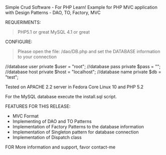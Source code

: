 Simple Crud Software - For PHP Learn! Example for PHP MVC application with Design Patterns - DAO, TO, Factory, MVC

REQUERIMENTS:
> PHP5.1 or great
> MySQL 4.1 or great

CONFIGURE:
> Please open the file: /dao/DB.php and set the DATABASE information to your connection

//database user
private $user = "root";
//database pass
private $pass = "";
//database host
private $host = "localhost";
//database name
private $db = "test";

Tested on APACHE 2.2 server in Fedora Core Linux 10 and PHP 5.2

For the MySQL database execute the install.sql script.

FEATURES FOR THIS RELEASE:
  * MVC Format
  * Implementing of DAO and TO Patterns
  * Implementation of Factory Patterns to the database information
  * Implementation of Singleton pattern for database connection
  * Implementation of Dispatch class

FOR More information and support, favor contact-me